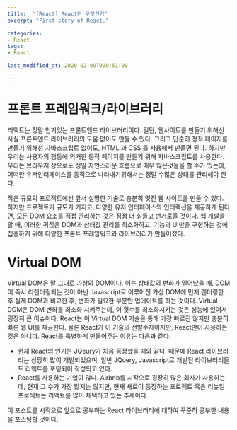 ```yaml
---
title:  "[React] React란 무엇인가"
excerpt: "First story of React."

categories:
- React
tags:
- React

last_modified_at: 2020-02-09T020:51:00

---
```


# 프론트 프레임워크/라이브러리

  리액트는 정말 인기있는 프론트엔드 라이브러리이다. 
  일단, 웹사이트를 만들기 위해선 사실 프론트엔드 라이브러리의 도움 없이도 만들 수 있다. 
  그리고 단순히 정적 페이지를 만들기 위해선 자바스크립트 없이도, HTML 과 CSS 를 사용해서 만들면 된다.
  하지만 우리는 사용자의 행동에 의거한 동적 페이지를 만들기 위해 자바스크립트를 사용한다.
  우리는 브라우저 상으로도 정말 자연스러운 흐름으로 매우 많은것들을 할 수가 있는데, 어떠한 유저인터페이스를 동적으로 나타내기위해서는 정말 수많은 상태를 관리해야 한다.
  
  작은 규모의 프로젝트에선 앞서 설명한 기술로 충분히 멋진 웹 사이트를 만들 수 있다. 
  하지만 프로젝트가 규모가 커지고, 다양한 유저 인터페이스와 인터랙션을 제공하게 된다면, 모든 DOM 요소를 직접 관리하는 것은 점점 더 힘들고 번거로울 것이다.
  웹 개발을 할 때, 이러한 귀찮은 DOM과 상태값 관리를 최소화하고, 기능과 UI만을 구현하는 것에 집중하기 위해 다양한 프론트 프레임워크와 라이브러리가 만들어졌다.
  
# Virtual DOM
  
  Virtual DOM은 말 그대로 가상의 DOM이다.
  이는 상태값의 변화가 일어났을 때, DOM이 즉시 리렌더링되는 것이 아닌 Javascript로 이루어진 가상 DOM에 먼저 렌더링한 후 실제 DOM과 비교한 후,
  변화가 필요한 부분만 업데이트를 하는 것이다.
  Virtual DOM은 DOM 변화를 최소화 시켜주는데, 이 횟수를 최소화시키는 것은 성능에 있어서 굉장히 큰 이슈이다.
  React는 이 Virtual DOM 기술을 통해 가장 빠르진 않지만 충분히 빠른 웹 UI를 제공한다.
  물론 React가 이 기술의 선발주자이지만, React만이 사용하는 것은 아니다. 
  React를 특별하게 만들어주는 이유는 다음과 같다.

  * 현재 React의 인기는 JQeury가 처음 등장했을 때와 같다. 때문에 React 라이브러리는 상당히 많이 개발되었으며, 일반 JQuery, Javascript로 개발된 라이브러리들도 리액트를 포팅되어 작성되고 있다.
  * React를 사용하는 기업이 많다. Airbnb를 시작으로 굉장히 많은 회사가 사용하는데, 현재 그 수가 가장 많지는 않지만, 현재 새로이 등장하는 프로젝트 혹은 리뉴얼 프로젝트는 리액트를 많이 채택하고 있는 추세이다.
  
  이 포스트를 시작으로 앞으로 공부하는 React 라이브러리에 대하여 꾸준히 공부한 내용을 포스팅할 것이다.